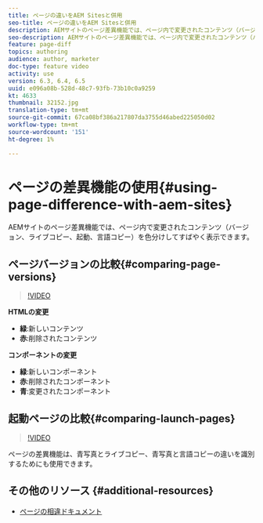 ```yaml
---
title: ページの違いをAEM Sitesと併用
seo-title: ページの違いをAEM Sitesと併用
description: AEMサイトのページ差異機能では、ページ内で変更されたコンテンツ（バージョン、ライブコピー、起動、言語コピー）を色分けしてすばやく表示できます。
seo-description: AEMサイトのページ差異機能では、ページ内で変更されたコンテンツ（バージョン、ライブコピー、起動、言語コピー）を色分けしてすばやく表示できます。
feature: page-diff
topics: authoring
audience: author, marketer
doc-type: feature video
activity: use
version: 6.3, 6.4, 6.5
uuid: e096a08b-528d-48c7-93fb-73b10c0a9259
kt: 4633
thumbnail: 32152.jpg
translation-type: tm+mt
source-git-commit: 67ca08bf386a217807da3755d46abed225050d02
workflow-type: tm+mt
source-wordcount: '151'
ht-degree: 1%

---
```



# ページの差異機能の使用{#using-page-difference-with-aem-sites}

AEMサイトのページ差異機能では、ページ内で変更されたコンテンツ（バージョン、ライブコピー、起動、言語コピー）を色分けしてすばやく表示できます。

## ページバージョンの比較{#comparing-page-versions}

>[!VIDEO](https://video.tv.adobe.com/v/32152?quality=9&learn=on)

**HTMLの変更**

* **緑**:新しいコンテンツ
* **赤**:削除されたコンテンツ

**コンポーネントの変更**

* **緑**:新しいコンポーネント
* **赤**:削除されたコンポーネント
* **青**:変更されたコンポーネント

## 起動ページの比較{#comparing-launch-pages}

>[!VIDEO](https://video.tv.adobe.com/v/17746/?quality=9&learn=on)

ページの差異機能は、青写真とライブコピー、青写真と言語コピーの違いを識別するためにも使用できます。

## その他のリソース {#additional-resources}

* [ページの相違ドキュメント](https://docs.adobe.com/content/help/en/experience-manager-65/authoring/siteandpage/page-diff.html)
